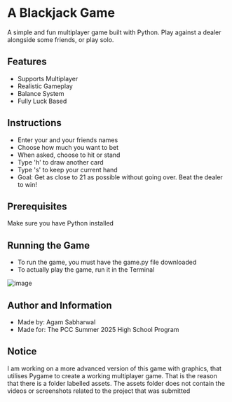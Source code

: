 # A Blackjack Game
A simple and fun multiplayer game built with Python. Play against a dealer alongside some friends, or play solo. 

## Features
- Supports Multiplayer
- Realistic Gameplay
- Balance System
- Fully Luck Based 

## Instructions 
- Enter your and your friends names
- Choose how much you want to bet
- When asked, choose to hit or stand
- Type 'h' to draw another card
- Type 's' to keep your current hand
- Goal: Get as close to 21 as possible without going over. Beat the dealer to win!


## Prerequisites
Make sure you have Python installed 

## Running the Game
- To run the game, you must have the game.py file downloaded 
- To actually play the game, run it in the Terminal 

![image](https://github.com/user-attachments/assets/26c07b56-b54c-4393-8b1f-d13c1a750cfa)

## Author and Information
- Made by: Agam Sabharwal 
- Made for: The PCC Summer 2025 High School Program

## Notice
I am working on a more advanced version of this game with graphics, that utilises Pygame to create a working multiplayer game. That is the reason that there is a folder labelled assets. The assets folder does not contain the videos or screenshots related to the project that was submitted








